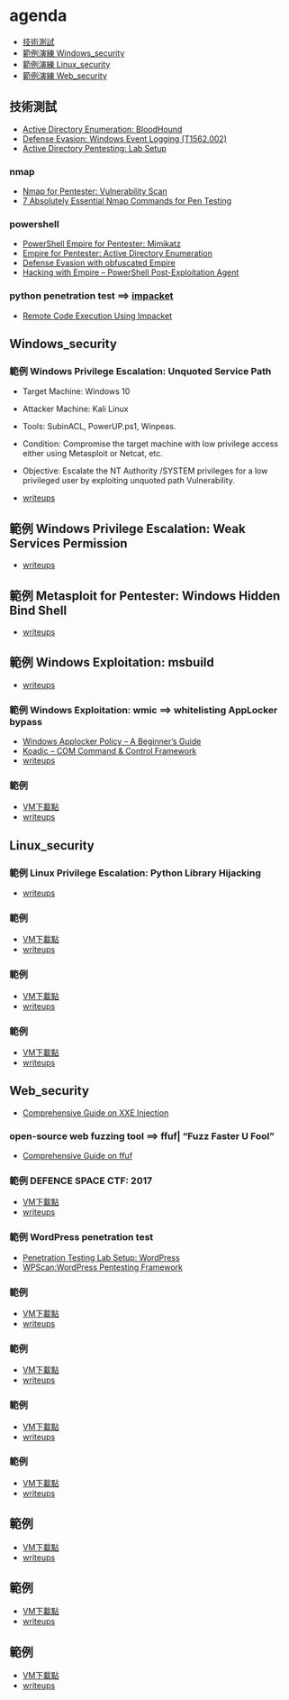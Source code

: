 # agenda

- [技術測試](#技術測試)
- [範例演練 Windows_security](#Windows_security)
- [範例演練 Linux_security](#Linux_security)
- [範例演練 Web_security](#Web_security)


## 技術測試

- [Active Directory Enumeration: BloodHound](https://www.hackingarticles.in/active-directory-enumeration-bloodhound/)
- [Defense Evasion: Windows Event Logging (T1562.002)](https://www.hackingarticles.in/defense-evasion-windows-event-logging-t1562-002/)
- [Active Directory Pentesting: Lab Setup](https://www.hackingarticles.in/active-directory-pentesting-lab-setup/)

### nmap

- [Nmap for Pentester: Vulnerability Scan](https://www.hackingarticles.in/nmap-for-pentester-vulnerability-scan/)
- [7 Absolutely Essential Nmap Commands for Pen Testing](https://www.cbtnuggets.com/blog/certifications/security/7-absolutely-essential-nmap-commands-for-pen-testing)

### powershell
- [PowerShell Empire for Pentester: Mimikatz](https://www.hackingarticles.in/powershell-empire-for-pentester-mimikatz-module/)
- [Empire for Pentester: Active Directory Enumeration](https://www.hackingarticles.in/empire-for-pentester-active-directory-enumeration/)
- [Defense Evasion with obfuscated Empire](https://www.hackingarticles.in/defense-evasion-with-obfuscated-empire/)
- [Hacking with Empire – PowerShell Post-Exploitation Agent](https://www.hackingarticles.in/hacking-with-empire-powershell-post-exploitation-agent/)

### python penetration test ==> [impacket](https://github.com/SecureAuthCorp/impacket)

- [Remote Code Execution Using Impacket](https://www.hackingarticles.in/remote-code-execution-using-impacket/)

## Windows_security

### 範例  Windows Privilege Escalation: Unquoted Service Path

- Target Machine: Windows 10
- Attacker Machine: Kali Linux
- Tools: SubinACL, PowerUP.ps1, Winpeas.
- Condition: Compromise the target machine with low privilege access either using Metasploit or Netcat, etc.
- Objective: Escalate the NT Authority /SYSTEM privileges for a low privileged user by exploiting unquoted path Vulnerability.

- [writeups](https://www.hackingarticles.in/windows-privilege-escalation-unquoted-service-path/)

## 範例 Windows Privilege Escalation: Weak Services Permission

- [writeups](https://www.hackingarticles.in/windows-privilege-escalation-weak-services-permission/)

## 範例 Metasploit for Pentester: Windows Hidden Bind Shell

- [writeups](https://www.hackingarticles.in/metasploit-for-pentester-windows-hidden-bind-shell/)

## 範例 Windows Exploitation: msbuild

- [writeups](https://www.hackingarticles.in/windows-exploitation-msbuild/)

### 範例  Windows Exploitation: wmic ==> whitelisting AppLocker bypass 

- [Windows Applocker Policy – A Beginner’s Guide](https://www.hackingarticles.in/windows-applocker-policy-a-beginners-guide/)
- [Koadic – COM Command & Control Framework](https://www.hackingarticles.in/koadic-com-command-control-framework/)
- [writeups](https://www.hackingarticles.in/windows-exploitation-wmic/)

### 範例

- [VM下載點]()
- [writeups]()



## Linux_security
### 範例 Linux Privilege Escalation: Python Library Hijacking

- [writeups](https://www.hackingarticles.in/linux-privilege-escalation-python-library-hijacking/)

### 範例

- [VM下載點]()
- [writeups]()

### 範例

- [VM下載點]()
- [writeups]()

### 範例

- [VM下載點]()
- [writeups]()

## Web_security

- [Comprehensive Guide on XXE Injection](https://www.hackingarticles.in/comprehensive-guide-on-xxe-injection/)


###  open-source web fuzzing tool ==> ffuf| “Fuzz Faster U Fool”

- [Comprehensive Guide on ffuf](https://www.hackingarticles.in/comprehensive-guide-on-ffuf/)

### 範例 DEFENCE SPACE CTF: 2017

- [VM下載點](https://www.vulnhub.com/entry/defence-space-ctf-2017,179/)
- [writeups](https://www.hackingarticles.in/hack-the-defense-space-vm-ctf-challengehack-defense-vm-ctf-challenge/)

### 範例  WordPress penetration test

- [Penetration Testing Lab Setup: WordPress](https://www.hackingarticles.in/penetration-testing-lab-setup-wordpress/)
- [WPScan:WordPress Pentesting Framework](https://www.hackingarticles.in/wpscanwordpress-pentesting-framework/)


### 範例

- [VM下載點]()
- [writeups]()

### 範例

- [VM下載點]()
- [writeups]()

### 範例

- [VM下載點]()
- [writeups]()
### 範例

- [VM下載點]()
- [writeups]()

## 範例

- [VM下載點]()
- [writeups]()
## 範例

- [VM下載點]()
- [writeups]()

## 範例

- [VM下載點]()
- [writeups]()

